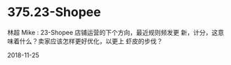 # 375.23-Shopee

林超 Mike : 23-Shopee 店铺运营的下个方向，最近规则频发更 新，计分，这意味着什么？卖家应该怎样更好优化，以更上 虾皮的步伐？

2018-11-25